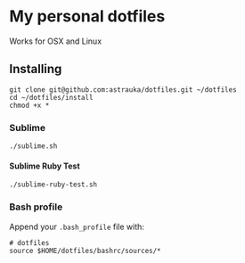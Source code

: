 # My personal dotfiles

Works for OSX and Linux

## Installing

```
git clone git@github.com:astrauka/dotfiles.git ~/dotfiles
cd ~/dotfiles/install
chmod +x *
```

### Sublime

```
./sublime.sh
```

#### Sublime Ruby Test

```
./sublime-ruby-test.sh
```

### Bash profile

Append your `.bash_profile` file with:

```
# dotfiles
source $HOME/dotfiles/bashrc/sources/*
```
